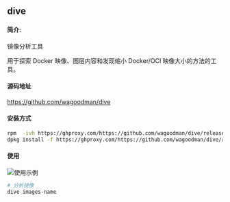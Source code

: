 ## dive

#### 简介: 
镜像分析工具

用于探索 Docker 映像、图层内容和发现缩小 Docker/OCI 映像大小的方法的工具。

#### 源码地址
https://github.com/wagoodman/dive

#### 安装方式
```bash
rpm  -ivh https://ghproxy.com/https://github.com/wagoodman/dive/releases/download/v0.10.0/dive_0.10.0_linux_amd64.rpm
dpkg install -f https://ghproxy.com/https://github.com/wagoodman/dive/releases/download/v0.10.0/dive_0.10.0_linux_amd64.deb
```
#### 使用

![使用示例](https://github.com/wagoodman/dive/raw/master/.data/demo.gif)

```bash
# 分析镜像
dive images-name
```